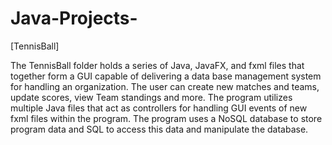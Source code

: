 # Java-Projects-

[TennisBall]

The TennisBall folder holds a series of Java, JavaFX, and fxml files that together form a GUI capable of delivering a data base management system for handling an organization. The user can create new matches and teams, update scores, view Team standings and more. The program utilizes multiple Java files that act as controllers for handling GUI events of new fxml files within the program. The program uses a NoSQL database to store program data and SQL to access this data and manipulate the database. 
